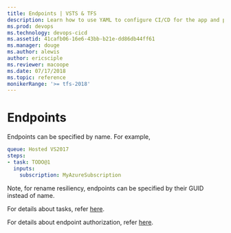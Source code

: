 ```yaml
---
title: Endpoints | VSTS & TFS    
description: Learn how to use YAML to configure CI/CD for the app and platform of your choice.
ms.prod: devops
ms.technology: devops-cicd
ms.assetid: 41cafb06-16e6-43bb-b21e-dd86db44ff61
ms.manager: douge
ms.author: alewis
author: ericsciple
ms.reviewer: macoope
ms.date: 07/17/2018
ms.topic: reference
monikerRange: '>= tfs-2018'
---
```


# Endpoints

Endpoints can be specified by name. For example,

```yaml
queue: Hosted VS2017
steps:
- task: TODO@1
  inputs:
    subscription: MyAzureSubscription
```

Note, for rename resiliency, endpoints can be specified by their GUID instead of name.

For details about tasks, refer [here](tasks.md).

For details about endpoint authorization, refer [here](authz.md).
